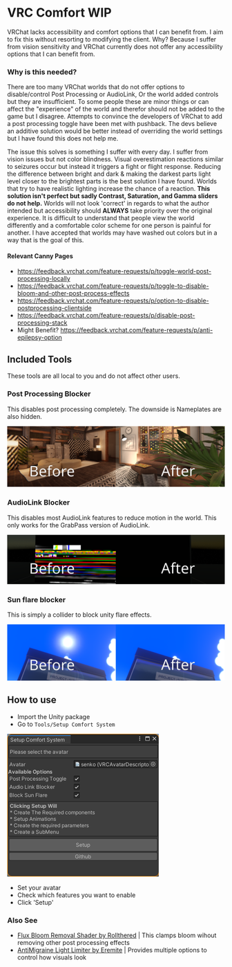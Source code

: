 # VRC Comfort   WIP

VRChat lacks accessibility and comfort options that I can benefit from. I aim to fix this without resorting to modifying the client. Why? Because I suffer from vision sensitivity and VRChat currently does not offer any accessibility options that I can benefit from.

### Why is this needed?

There are too many VRChat worlds that do not offer options to disable/control Post Processing or AudioLink, Or the world added controls but they are insufficient. To some people these are minor things or can affect the "experience" of the world and therefor should not be added to the game but I disagree. Attempts to convince the developers of VRChat to add a post processing toggle have been met with pushback. The devs believe an additive solution would be better instead of overriding the world settings but I have found this does not help me.

The issue this solves is something I suffer with every day. I suffer from vision issues but not color blindness. Visual overestimation reactions similar to seizures occur but instead it triggers a fight or flight response. Reducing the difference between bright and dark & making the darkest parts light level closer to the brightest parts is the best solution I have found. Worlds that try to have realistic lighting increase the chance of a reaction. **This solution isn't perfect but sadly Contrast, Saturation, and Gamma sliders do not help.** Worlds will not look 'correct' in regards to what the author intended but accessibility should **ALWAYS** take priority over the original experience. It is difficult to understand that people view the world differently and a comfortable color scheme for one person is painful for another. I have accepted that worlds may have washed out colors but in a way that is the goal of this.

#### Relevant Canny Pages

* https://feedback.vrchat.com/feature-requests/p/toggle-world-post-processing-locally
* https://feedback.vrchat.com/feature-requests/p/toggle-to-disable-bloom-and-other-post-process-effects
* https://feedback.vrchat.com/feature-requests/p/option-to-disable-postprocessing-clientside
* https://feedback.vrchat.com/feature-requests/p/disable-post-processing-stack
* Might Benefit? https://feedback.vrchat.com/feature-requests/p/anti-epilepsy-option

## Included Tools

These tools are all local to you and do not affect other users.

### Post Processing Blocker

This disables post processing completely. The downside is Nameplates are also hidden.

![Before & After of toggling post processing off](Editor/_Media/PostProcessingToggleResultpng.png)

### AudioLink Blocker

This disables most AudioLink features to reduce motion in the world. This only works for the GrabPass version of AudioLink.

![Before & After of toggling audiolink off](Editor/_Media/AudioLinkToggleResult.png)

### Sun flare blocker

This is simply a collider to block unity flare effects.

![Before & After of toggling sun flare off](Editor/_Media/SunFlareToggleResult.png)


## How to use

* Import the Unity package
* Go to `Tools/Setup Comfort System`

![Comfort UI Listing the available options](Editor/_Media/ComfortMenuUI.png)

* Set your avatar
* Check which features you want to enable
* Click 'Setup'

### Also See

* [Flux Bloom Removal Shader by Rollthered](https://rollthered.booth.pm/items/3092302) | This clamps bloom wihout removing other post processing effects
* [AntiMigraine Light Limiter by Eremite](https://github.com/Erumite/Eremite_VRC/tree/master/Assets/Eremite/Shaders/AntiMigraine_Light_Limiter) | Provides multiple options to control how visuals look
